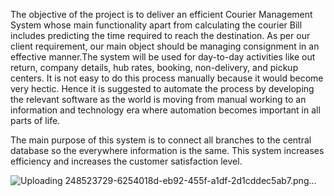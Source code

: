 The objective of the project is to deliver an efficient Courier Management System whose main functionality apart from calculating the courier Bill includes predicting the time required to reach the destination. As per our client requirement, our main object should be managing consignment in an effective manner.The system will be used for day-to-day activities like out return, company details, hub rates, booking, non-delivery, and pickup centers. It is not easy to do this process manually because it would become very hectic. Hence it is suggested to automate the process by developing the relevant software as the world is moving from manual working to an information and technology era where automation becomes important in all parts of life.

The main purpose of this system is to connect all branches to the central database so the everywhere information is the same. This system increases efficiency and increases the customer satisfaction level.

![Uploading 248523729-6254018d-eb92-455f-a1df-2d1cddec5ab7.png…]()
